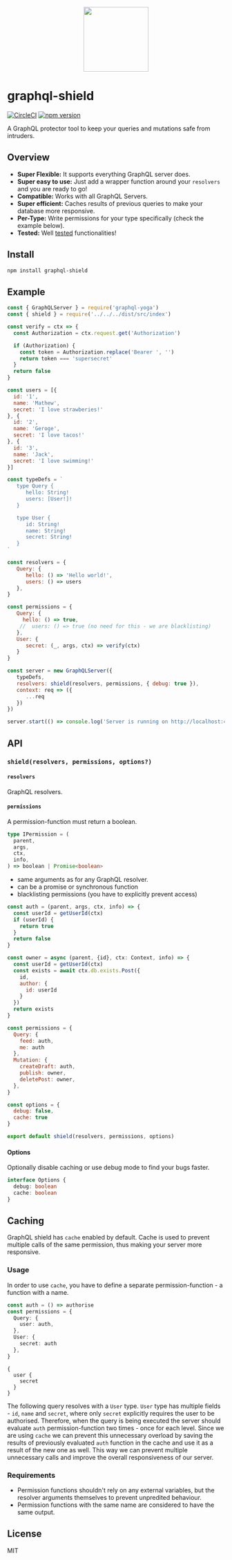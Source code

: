 <p align="center"><img src="https://imgur.com/DX1VKtn.png" width="150" /></p>

# graphql-shield

[![CircleCI](https://circleci.com/gh/maticzav/graphql-shield/tree/master.svg?style=shield)](https://circleci.com/gh/maticzav/graphql-shield/tree/master) [![npm version](https://badge.fury.io/js/graphql-shield.svg)](https://badge.fury.io/js/graphql-shield)

A GraphQL protector tool to keep your queries and mutations safe from intruders.

## Overview

- __Super Flexible:__ It supports everything GraphQL server does.
- __Super easy to use:__ Just add a wrapper function around your `resolvers` and you are ready to go!
- __Compatible:__ Works with all GraphQL Servers.
- __Super efficient:__ Caches results of previous queries to make your database more responsive.
- __Per-Type:__ Write permissions for your type specifically (check the example below).
- __Tested:__ Well [tested](https://github.com/maticzav/graphql-shield/tree/master/tests) functionalities!

## Install

```bash
npm install graphql-shield
```

## Example

```js
const { GraphQLServer } = require('graphql-yoga')
const { shield } = require('../../../dist/src/index')

const verify = ctx => {
  const Authorization = ctx.request.get('Authorization')

  if (Authorization) {
    const token = Authorization.replace('Bearer ', '')
    return token === 'supersecret'
  }
  return false
}

const users = [{
  id: '1',
  name: 'Mathew',
  secret: 'I love strawberies!'
}, {
  id: '2',
  name: 'Geroge',
  secret: 'I love tacos!'
}, {
  id: '3',
  name: 'Jack',
  secret: 'I love swimming!'
}]

const typeDefs = `
   type Query {
      hello: String!
      users: [User!]!
   }

   type User {
      id: String!
      name: String!
      secret: String!
   }
`

const resolvers = {
   Query: {
      hello: () => 'Hello world!',
      users: () => users
   },
}

const permissions = {
   Query: {
     hello: () => true,
    //  users: () => true (no need for this - we are blacklisting)
   },
   User: {
      secret: (_, args, ctx) => verify(ctx)
   }
}

const server = new GraphQLServer({
   typeDefs,
   resolvers: shield(resolvers, permissions, { debug: true }),
   context: req => ({
      ...req
   })
})

server.start(() => console.log('Server is running on http://localhost:4000'))
```

## API

### `shield(resolvers, permissions, options?)`

#### `resolvers`

GraphQL resolvers.

#### `permissions`

A permission-function must return a boolean.

```ts
type IPermission = (
  parent,
  args,
  ctx,
  info,
) => boolean | Promise<boolean>
```

- same arguments as for any GraphQL resolver.
- can be a promise or synchronous function
- blacklisting permissions (you have to explicitly prevent access)

```js
const auth = (parent, args, ctx, info) => {
  const userId = getUserId(ctx)
  if (userId) {
    return true
  }
  return false
}

const owner = async (parent, {id}, ctx: Context, info) => {
  const userId = getUserId(ctx)
  const exists = await ctx.db.exists.Post({
    id,
    author: {
      id: userId
    }
  })
  return exists
}

const permissions = {
  Query: {
    feed: auth,
    me: auth
  },
  Mutation: {
    createDraft: auth,
    publish: owner,
    deletePost: owner,
  },
}

const options = {
  debug: false,
  cache: true
}

export default shield(resolvers, permissions, options)
```

#### Options

Optionally disable caching or use debug mode to find your bugs faster.

```ts
interface Options {
  debug: boolean
  cache: boolean
}
```

## Caching

GraphQL shield has `cache` enabled by default. Cache is used to prevent multiple calls of the same permission, thus making your server more responsive.

### Usage

In order to use `cache`, you have to define a separate permission-function - a function with a name.

```ts
const auth = () => authorise
const permissions = {
  Query: {
    user: auth,
  },
  User: {
    secret: auth
  },
}
```

```gql
{
  user {
    secret
  }
}
```

The following query resolves with a `User` type. `User` type has multiple fields - `id`, `name` and `secret`, where only `secret` explicitly requires the user to be authorised. Therefore, when the query is being executed the server should evaluate `auth` permission-function two times - once for each level. Since we are using `cache` we can prevent this unnecessary overload by saving the results of previously evaluated `auth` function in the cache and use it as a result of the new one as well. This way we can prevent multiple unnecessary calls and improve the overall responsiveness of our server.

### Requirements

- Permission functions shouldn't rely on any external variables, but the resolver arguments themselves to prevent unpredited behaviour.
- Permission functions with the same name are considered to have the same output.

## License

MIT
